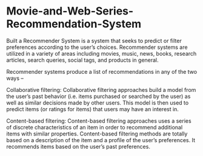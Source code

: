 # Movie-and-Web-Series-Recommendation-System

Built a Recommender System is a system that seeks to predict or filter preferences according to the user’s choices. 
Recommender systems are utilized in a variety of areas including movies, music, news, books, research articles, search queries, social tags, and products in general. 

Recommender systems produce a list of recommendations in any of the two ways – 
 

Collaborative filtering: Collaborative filtering approaches build a model from the user’s past behavior (i.e. items purchased or searched by the user) as well as similar decisions made by other users. This model is then used to predict items (or ratings for items) that users may have an interest in.

Content-based filtering: Content-based filtering approaches uses a series of discrete characteristics of an item in order to recommend additional items with similar properties. Content-based filtering methods are totally based on a description of the item and a profile of the user’s preferences. It recommends items based on the user’s past preferences.
